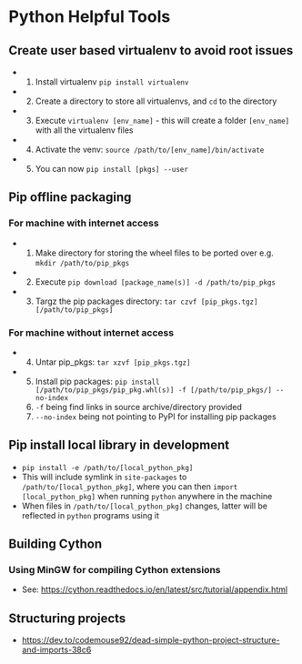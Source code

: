 # Python Helpful Tools

## Create user based virtualenv to avoid root issues
* 1) Install virtualenv `pip install virtualenv`
* 2) Create a directory to store all virtualenvs, and `cd` to the directory
* 3) Execute `virtualenv [env_name]` - this will create a folder `[env_name]` with all the virtualenv files
* 4) Activate the venv: `source /path/to/[env_name]/bin/activate`
* 5) You can now `pip install [pkgs] --user`

## Pip offline packaging

### For machine with internet access
* 1) Make directory for storing the wheel files to be ported over e.g. `mkdir /path/to/pip_pkgs`
* 2) Execute `pip download [package_name(s)] -d /path/to/pip_pkgs`
* 3) Targz the pip packages directory: `tar czvf [pip_pkgs.tgz] [/path/to/pip_pkgs]`

### For machine without internet access
* 4) Untar pip_pkgs: `tar xzvf [pip_pkgs.tgz]`
* 5) Install pip packages: `pip install [/path/to/pip_pkgs/pip_pkg.whl(s)] -f [/path/to/pip_pkgs/] --no-index`
	1) `-f` being find links in source archive/directory provided
	2) `--no-index` being not pointing to PyPI for installing pip packages

## Pip install local library in development
* `pip install -e /path/to/[local_python_pkg]`
* This will include symlink in `site-packages` to `/path/to/[local_python_pkg]`, where you can then `import [local_python_pkg]` when running `python` anywhere in the machine
* When files in `/path/to/[local_python_pkg]` changes, latter will be reflected in `python` programs using it

## Building Cython
### Using MinGW for compiling Cython extensions
* See: https://cython.readthedocs.io/en/latest/src/tutorial/appendix.html

## Structuring projects
* https://dev.to/codemouse92/dead-simple-python-project-structure-and-imports-38c6
